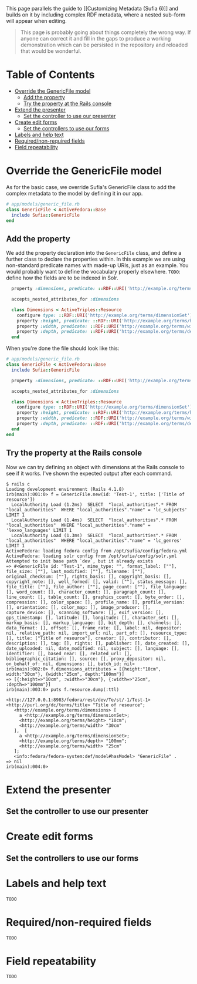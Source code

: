 This page parallels the guide to [[Customizing Metadata (Sufia 6)]] and builds on it by including complex RDF metadata, where a nested sub-form will appear when editing.

> This page is probably going about things completely the wrong way. If anyone can correct it and fill in the
> gaps to produce a working demonstration which can be persisted in the repository and reloaded that would be
> wonderful.

Table of Contents
=================

  * [Override the GenericFile model](#override-the-genericfile-model)
    * [Add the property](#add-the-property)
    * [Try the property at the Rails console](#try-the-property-at-the-rails-console)
  * [Extend the presenter](#extend-the-presenter)
    * [Set the controller to use our presenter](#set-the-controller-to-use-our-presenter)
  * [Create edit forms](#create-edit-forms)
    * [Set the controllers to use our forms](#set-the-controllers-to-use-our-forms)
  * [Labels and help text](#labels-and-help-text)
  * [Required/non-required fields](#requirednon-required-fields)
  * [Field repeatability](#field-repeatability)

# Override the GenericFile model

As for the basic case, we override Sufia's GenericFile class to add the complex metadata to the model by defining it in our app.

```ruby
# app/models/generic_file.rb
class GenericFile < ActiveFedora::Base
  include Sufia::GenericFile
end
```

## Add the property

We add the property declaration into the `GenericFile` class, and define a further class to declare the properties within. In this example we are using non-standard predicate names with made-up URIs, just as an example. You would probably want to define the vocabulary properly elsewhere.
`TODO`: define how the fields are to be indexed in Solr.

```ruby
  property :dimensions, predicate: ::RDF::URI('http://example.org/terms/dimensions'), class_name: "GenericFile::Dimensions"

  accepts_nested_attributes_for :dimensions

  class Dimensions < ActiveTriples::Resource
    configure type: ::RDF::URI('http://example.org/terms/dimensionSet')
    property :height, predicate: ::RDF::URI('http://example.org/terms/height')
    property :width, predicate: ::RDF::URI('http://example.org/terms/width')
    property :depth, predicate: ::RDF::URI('http://example.org/terms/depth')
  end
```

When you're done the file should look like this:
```ruby
# app/models/generic_file.rb
class GenericFile < ActiveFedora::Base
  include Sufia::GenericFile

  property :dimensions, predicate: ::RDF::URI('http://example.org/terms/dimensions'), class_name: "GenericFile::Dimensions"

  accepts_nested_attributes_for :dimensions

  class Dimensions < ActiveTriples::Resource
    configure type: ::RDF::URI('http://example.org/terms/dimensionSet')
    property :height, predicate: ::RDF::URI('http://example.org/terms/height')
    property :width, predicate: ::RDF::URI('http://example.org/terms/width')
    property :depth, predicate: ::RDF::URI('http://example.org/terms/depth')
  end
end
```

## Try the property at the Rails console

Now we can try defining an object with dimensions at the Rails console to see if it works. I've shown the expected output after each command.
```
$ rails c
Loading development environment (Rails 4.1.8)
irb(main):001:0> f = GenericFile.new(id: 'Test-1', title: ['Title of resource'])
  LocalAuthority Load (1.2ms)  SELECT  "local_authorities".* FROM "local_authorities"  WHERE "local_authorities"."name" = 'lc_subjects' LIMIT 1
  LocalAuthority Load (1.4ms)  SELECT  "local_authorities".* FROM "local_authorities"  WHERE "local_authorities"."name" = 'lexvo_languages' LIMIT 1
  LocalAuthority Load (1.3ms)  SELECT  "local_authorities".* FROM "local_authorities"  WHERE "local_authorities"."name" = 'lc_genres' LIMIT 1
ActiveFedora: loading fedora config from /opt/sufia/config/fedora.yml
ActiveFedora: loading solr config from /opt/sufia/config/solr.yml
Attempted to init base path `dev`, but it already exists
=> #<GenericFile id: "Test-1", mime_type: "", format_label: [""], file_size: [""], last_modified: [""], filename: [""], original_checksum: [""], rights_basis: [], copyright_basis: [], copyright_note: [], well_formed: [], valid: [""], status_message: [], file_title: [""], file_author: [""], page_count: [""], file_language: [], word_count: [], character_count: [], paragraph_count: [], line_count: [], table_count: [], graphics_count: [], byte_order: [], compression: [], color_space: [], profile_name: [], profile_version: [], orientation: [], color_map: [], image_producer: [], capture_device: [], scanning_software: [], exif_version: [], gps_timestamp: [], latitude: [], longitude: [], character_set: [], markup_basis: [], markup_language: [], bit_depth: [], channels: [], data_format: [], offset: [], frame_rate: [], label: nil, depositor: nil, relative_path: nil, import_url: nil, part_of: [], resource_type: [], title: ["Title of resource"], creator: [], contributor: [], description: [], tag: [], rights: [], publisher: [], date_created: [], date_uploaded: nil, date_modified: nil, subject: [], language: [], identifier: [], based_near: [], related_url: [], bibliographic_citation: [], source: [], proxy_depositor: nil, on_behalf_of: nil, dimensions: [], batch_id: nil>
irb(main):002:0> f.dimensions_attributes = [{height:"10cm", width:"30cm"}, {width:"25cm", depth:"100mm"}]
=> [{:height=>"10cm", :width=>"30cm"}, {:width=>"25cm", :depth=>"100mm"}]
irb(main):003:0> puts f.resource.dump(:ttl)

<http://127.0.0.1:8983/fedora/rest/dev/Te/st/-1/Test-1> <http://purl.org/dc/terms/title> "Title of resource";
   <http://example.org/terms/dimensions> [
     a <http://example.org/terms/dimensionSet>;
     <http://example.org/terms/height> "10cm";
     <http://example.org/terms/width> "30cm"
   ],  [
     a <http://example.org/terms/dimensionSet>;
     <http://example.org/terms/depth> "100mm";
     <http://example.org/terms/width> "25cm"
   ];
   <info:fedora/fedora-system:def/model#hasModel> "GenericFile" .
=> nil
irb(main):004:0>
```

# Extend the presenter

## Set the controller to use our presenter

# Create edit forms

## Set the controllers to use our forms

# Labels and help text

`TODO`

# Required/non-required fields

`TODO`

# Field repeatability

`TODO`